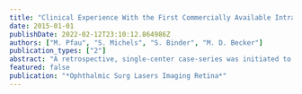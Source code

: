 ```yaml
---
title: "Clinical Experience With the First Commercially Available Intraoperative Optical Coherence Tomography System"
date: 2015-01-01
publishDate: 2022-02-12T23:10:12.864986Z
authors: ["M. Pfau", "S. Michels", "S. Binder", "M. D. Becker"]
publication_types: ["2"]
abstract: "A retrospective, single-center case-series was initiated to evaluate initial clinical experience with the first commercially available intraoperative optical coherence tomography system (iOCT). The Rescan 700 iOCT (Zeiss, Oberkochen, Germany), a spectral-domain OCT system integrated into a surgical microscope, was used in 40 consecutive cases. A standardized review was used to assess whether iOCT imaging resulted in additional information and/or altered decision-making. The iOCT system was usable in conjunction with common chromovitrectomy dyes and tamponades. The surgeons reported that iOCT imaging provided additional information in 74.1% of the posterior and combined surgical cases, which resulted in altered decision-making in 41.9% of the cases. The iOCT imaging time, on average, amounted to 167 seconds. In anterior procedures, the surgeons reported gaining additional information in 22.2% of all cases, but no cases of altered decision-making were reported. Hereby, the iOCT imaging time amounted to 117 seconds, on average. The demonstrated results suggest iOCT has the potential to improve the quality of posterior and anterior segment surgery."
featured: false
publication: "*Ophthalmic Surg Lasers Imaging Retina*"
---
```


